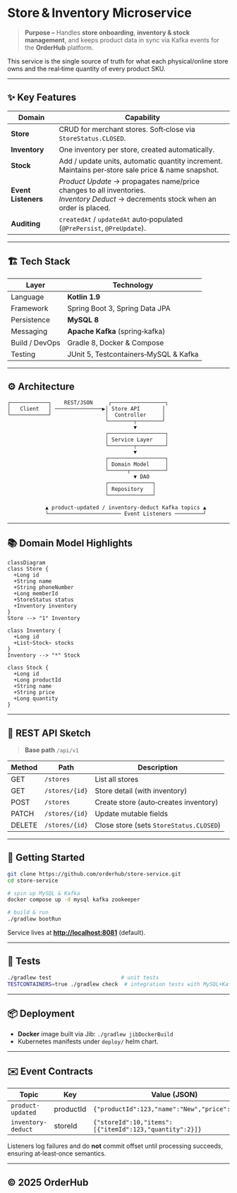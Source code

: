 # Store & Inventory Microservice

> **Purpose –** Handles **store onboarding**, **inventory & stock management**, and keeps product data in sync via Kafka events for the **OrderHub** platform.

This service is the single source of truth for what each physical/online store owns and the real‑time quantity of every product SKU.

---

## ✨ Key Features

| Domain              | Capability                                                                                                                              |
| ------------------- | --------------------------------------------------------------------------------------------------------------------------------------- |
| **Store**           | CRUD for merchant stores. Soft‑close via `StoreStatus.CLOSED`.                                                                          |
| **Inventory**       | One inventory per store, created automatically.                                                                                         |
| **Stock**           | Add / update units, automatic quantity increment. Maintains per‑store sale price & name snapshot.                                       |
| **Event Listeners** | *Product Update* → propagates name/price changes to all inventories. <br>*Inventory Deduct* → decrements stock when an order is placed. |
| **Auditing**        | `createdAt` / `updatedAt` auto‑populated (`@PrePersist`, `@PreUpdate`).                                                                 |

---

## 🏗️ Tech Stack

| Layer          | Technology                            |
| -------------- | ------------------------------------- |
| Language       | **Kotlin 1.9**                        |
| Framework      | Spring Boot 3, Spring Data JPA        |
| Persistence    | **MySQL 8**                           |
| Messaging      | **Apache Kafka** (spring‑kafka)       |
| Build / DevOps | Gradle 8, Docker & Compose            |
| Testing        | JUnit 5, Testcontainers‑MySQL & Kafka |

---

## ⚙️ Architecture

```
┌────────────┐    REST/JSON     ┌─────────────────┐
│   Client   │ ───────────────▶│ Store API       │
└────────────┘                 │  Controller     │
                               └────────┬────────┘
                                        ▼
                               ┌──────────────────┐
                               │ Service Layer    │
                               └────────┬─────────┘
                                        ▼
                               ┌──────────────────┐
                               │ Domain Model     │
                               └──────┬───────────┘
                                        ▼ DAO
                               ┌──────────────┐
                               │ Repository   │
                               └──────────────┘

            ▲ product-updated / inventory-deduct Kafka topics ▲
            └─────────────────────── Event Listeners ─────────┘
```

---

## 📚 Domain Model Highlights

```mermaid
classDiagram
class Store {
  +Long id
  +String name
  +String phoneNumber
  +Long memberId
  +StoreStatus status
  +Inventory inventory
}
Store --> "1" Inventory

class Inventory {
  +Long id
  +List~Stock~ stocks
}
Inventory --> "*" Stock

class Stock {
  +Long id
  +Long productId
  +String name
  +String price
  +Long quantity
}
```

---

## 🔌 REST API Sketch

> **Base path** `/api/v1`

| Method | Path           | Description                             |
| ------ | -------------- | --------------------------------------- |
| GET    | `/stores`      | List all stores                         |
| GET    | `/stores/{id}` | Store detail (with inventory)           |
| POST   | `/stores`      | Create store (auto‑creates inventory)   |
| PATCH  | `/stores/{id}` | Update mutable fields                   |
| DELETE | `/stores/{id}` | Close store (sets `StoreStatus.CLOSED`) |

---

## 🚀 Getting Started

```bash
git clone https://github.com/orderhub/store-service.git
cd store-service

# spin up MySQL & Kafka
docker compose up -d mysql kafka zookeeper

# build & run
./gradlew bootRun
```

Service lives at **[http://localhost:8081](http://localhost:8081)** (default).

---

## 🧪 Tests

```bash
./gradlew test                      # unit tests
TESTCONTAINERS=true ./gradlew check  # integration tests with MySQL+Kafka
```

---

## 📦 Deployment

* **Docker** image built via Jib: `./gradlew jibDockerBuild`
* Kubernetes manifests under `deploy/` helm chart.

---

## ✉️ Event Contracts

| Topic              | Key       | Value (JSON)                                           | Producer        |
| ------------------ | --------- | ------------------------------------------------------ | --------------- |
| `product-updated`  | productId | `{"productId":123,"name":"New","price":"1000"}`        | product‑service |
| `inventory-deduct` | storeId   | `{"storeId":10,"items":[{"itemId":123,"quantity":2}]}` | order‑service   |

Listeners log failures and do **not** commit offset until processing succeeds, ensuring at‑least‑once semantics.

---

## © 2025 OrderHub
